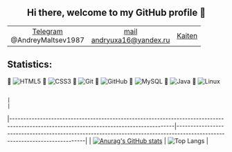 <h2 align="center"> Hi there, welcome to my GitHub profile 👋</h2>
<table align=center>
  <tr>
    <td align=center><a href="https://web.telegram.org/z/">Telegram<br/></a>@AndreyMaltsev1987</td>
    <td align=center><a href="andryuxa16@yandex.ru">mail<br/>andryuxa16@yandex.ru</a></td>
    <td align=center><a href="https://stas1696.kaiten.ru"/space/342567>Kaiten</a></td>
  </tr>
</table>

## Statistics:

 
 
🔧 ![HTML5](https://img.shields.io/badge/-HTML5-E34F26?style=flat-square&logo=html5&logoColor=white)
🔧 ![CSS3](https://img.shields.io/badge/-CSS3-1572B6?style=flat-square&logo=css3&logoColor=white)
🔧 ![Git](https://img.shields.io/badge/-Git-F05032?style=flat-square&logo=git&logoColor=white)
🔧 ![GitHub](https://img.shields.io/badge/-GitHub-181717?style=flat-square&logo=github&logoColor=white) 
🔧 ![MySQL](https://img.shields.io/badge/-MySQL-4479A1?style=flat-square&logo=mysql&logoColor=white)
🔧 ![Java](https://img.shields.io/badge/-Java-007396?style=flat-square&logo=java&logoColor=white)
🔧 ![Linux](https://img.shields.io/badge/Linux-FCC624?style=flat-badge&logo=linux&logoColor=black)

 
                                                                                                                                    |                                                                                                                           |
|-----------------------------------------------------------------------------------------------------------------------------------------|---------------------------------------------------------------------------------------------------------------------------|
| [![Anurag's GitHub stats](https://github-readme-stats.vercel.app/api?username=AndreyMaltsev1987&show_icons=true&theme=cobalt)](https://github.com/anuraghazra/github-readme-stats) | ![Top Langs](https://github-readme-stats.vercel.app/api/top-langs/?username=AndreyMaltsev1987&show_icons=true&theme=cobalt&layout=compact) |


